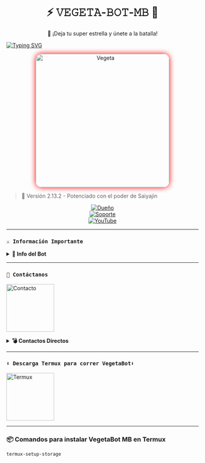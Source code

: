 <h1 align="center">⚡️ 𝚅𝙴𝙶𝙴𝚃𝙰-𝙱𝙾𝚃-𝙼𝙱 💨</h1>
<p align="center">🌟 ¡Deja tu super estrella y únete a la batalla!</p>

[![Typing SVG](https://readme-typing-svg.demolab.com?font=Fira+Code&pause=1000&color=FF0000&lines=Bienvenido+al+Repositorio;𝚅𝙴𝙶𝙴𝚃𝙰+-+𝙱𝙾𝚃+-+𝙼𝙱;Gracias+por+preferirnos;Creado+por+BrayanOFC;💨🔥+Kamehameha+Listo+Para+La+Acción;💨🔥)](https://git.io/typing-svg)

<p align="center">
  <img src="https://qu.ax/zKuno.jpg" alt="Vegeta" width="350" style="border-radius: 15px; box-shadow: 0 0 15px #ff0000"/>
</p>

> 💌 Versión 2.13.2 - Potenciado con el poder de Saiyajin

<div align="center">
  
[![Dueño](https://img.shields.io/badge/Due%C3%B1o-00802f?style=for-the-badge&logo=whatsapp&logoColor=white)](https://wa.me/526633900512)  
[![Soporte](https://img.shields.io/badge/Soporte-00802f?style=for-the-badge&logo=whatsapp&logoColor=white)](https://wa.me/526633900512)  
[![YouTube](https://img.shields.io/badge/YouTube-FF0000?style=for-the-badge&logo=youtube&logoColor=white)](https://www.youtube.com/@Vegeta-bot)

</div>

---

### **`⚔️ Información Importante`**

<details>
 <summary><b> 🔱 Info del Bot</b></summary>

* Este proyecto es un desarrollo independiente inspirado en el universo Dragon Ball.  
* No afiliado oficialmente a WhatsApp Inc.  
* VegetaBot MB: ¡El poder de un príncipe Saiyajin al alcance de tus chats!

</details>

---

### **`💭 Contáctanos`**

<a href="https://wa.me/526641784469?text="><img src="https://qu.ax/ugHh.jpg" height="125px" alt="Contacto"/></a>

<details>
<summary><b> 💣 Contactos Directos</b></summary>

* WhatsApp: [https://wa.me/526641784469](https://wa.me/526641784469)

</details>

---

### **`⬇️ Descarga Termux para correr VegetaBot⬇️`**

<a href="https://www.mediafire.com/file/3hsvi3xkpq3a64o/termux_118.a"><img src="https://qu.ax/finc.jpg" height="125px" alt="Termux"/></a>

---

### 📦 Comandos para instalar VegetaBot MB en Termux

```bash
termux-setup-storage